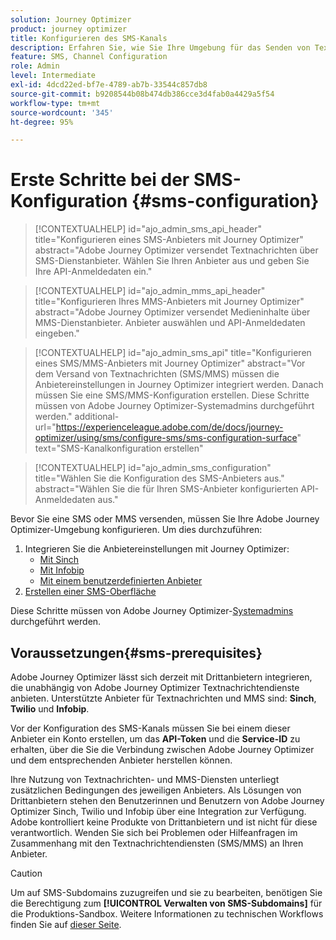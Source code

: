 ```yaml
---
solution: Journey Optimizer
product: journey optimizer
title: Konfigurieren des SMS-Kanals
description: Erfahren Sie, wie Sie Ihre Umgebung für das Senden von Textnachrichten mit Journey Optimizer konfigurieren
feature: SMS, Channel Configuration
role: Admin
level: Intermediate
exl-id: 4dcd22ed-bf7e-4789-ab7b-33544c857db8
source-git-commit: b9208544b08b474db386cce3d4fab0a4429a5f54
workflow-type: tm+mt
source-wordcount: '345'
ht-degree: 95%

---
```


# Erste Schritte bei der SMS-Konfiguration {#sms-configuration}

>[!CONTEXTUALHELP]
>id="ajo_admin_sms_api_header"
>title="Konfigurieren eines SMS-Anbieters mit Journey Optimizer"
>abstract="Adobe Journey Optimizer versendet Textnachrichten über SMS-Dienstanbieter. Wählen Sie Ihren Anbieter aus und geben Sie Ihre API-Anmeldedaten ein."

>[!CONTEXTUALHELP]
>id="ajo_admin_mms_api_header"
>title="Konfigurieren Ihres MMS-Anbieters mit Journey Optimizer"
>abstract="Adobe Journey Optimizer versendet Medieninhalte über MMS-Dienstanbieter. Anbieter auswählen und API-Anmeldedaten eingeben."

>[!CONTEXTUALHELP]
>id="ajo_admin_sms_api"
>title="Konfigurieren eines SMS/MMS-Anbieters mit Journey Optimizer"
>abstract="Vor dem Versand von Textnachrichten (SMS/MMS) müssen die Anbietereinstellungen in Journey Optimizer integriert werden. Danach müssen Sie eine SMS/MMS-Konfiguration erstellen. Diese Schritte müssen von Adobe Journey Optimizer-Systemadmins durchgeführt werden."
>additional-url="https://experienceleague.adobe.com/de/docs/journey-optimizer/using/sms/configure-sms/sms-configuration-surface" text="SMS-Kanalkonfiguration erstellen"

>[!CONTEXTUALHELP]
>id="ajo_admin_sms_configuration"
>title="Wählen Sie die Konfiguration des SMS-Anbieters aus."
>abstract="Wählen Sie die für Ihren SMS-Anbieter konfigurierten API-Anmeldedaten aus."

Bevor Sie eine SMS oder MMS versenden, müssen Sie Ihre Adobe Journey Optimizer-Umgebung konfigurieren. Um dies durchzuführen:

1. Integrieren Sie die Anbietereinstellungen mit Journey Optimizer:
   * [Mit Sinch](sms-configuration-sinch.md)
   * [Mit Infobip](sms-configuration-infobip.md)
   * [Mit einem benutzerdefinierten Anbieter](sms-configuration-custom.md)
1. [Erstellen einer SMS-Oberfläche](sms-configuration-surface.md)

Diese Schritte müssen von Adobe Journey Optimizer-[Systemadmins](../start/path/administrator.md) durchgeführt werden.

## Voraussetzungen{#sms-prerequisites}

Adobe Journey Optimizer lässt sich derzeit mit Drittanbietern integrieren, die unabhängig von Adobe Journey Optimizer Textnachrichtendienste anbieten. Unterstützte Anbieter für Textnachrichten und MMS sind: **Sinch**, **Twilio** und **Infobip**.

Vor der Konfiguration des SMS-Kanals müssen Sie bei einem dieser Anbieter ein Konto erstellen, um das **API-Token** und die **Service-ID** zu erhalten, über die Sie die Verbindung zwischen Adobe Journey Optimizer und dem entsprechenden Anbieter herstellen können.

Ihre Nutzung von Textnachrichten- und MMS-Diensten unterliegt zusätzlichen Bedingungen des jeweiligen Anbieters. Als Lösungen von Drittanbietern stehen den Benutzerinnen und Benutzern von Adobe Journey Optimizer Sinch, Twilio und Infobip über eine Integration zur Verfügung. Adobe kontrolliert keine Produkte von Drittanbietern und ist nicht für diese verantwortlich. Wenden Sie sich bei Problemen oder Hilfeanfragen im Zusammenhang mit den Textnachrichtendiensten (SMS/MMS) an Ihren Anbieter.

>[!CAUTION]
>
>Um auf SMS-Subdomains zuzugreifen und sie zu bearbeiten, benötigen Sie die Berechtigung zum **[!UICONTROL Verwalten von SMS-Subdomains]** für die Produktions-Sandbox. Weitere Informationen zu technischen Workflows finden Sie auf [dieser Seite](../administration/high-low-permissions.md#administration-permissions).
>


